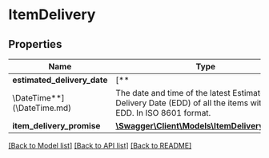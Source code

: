 # ItemDelivery

## Properties

Name | Type | Description | Notes
------------ | ------------- | ------------- | -------------
**estimated_delivery_date** | [**
\DateTime**](\DateTime.md) | The date and time of the latest Estimated Delivery Date (EDD) of all the items with an EDD. In ISO 8601 format. | [optional]
**item_delivery_promise** | [**\Swagger\Client\Models\ItemDeliveryPromise**](ItemDeliveryPromise.md) |  | [optional]

[[Back to Model list]](../../README.md#documentation-for-models) [[Back to API list]](../../README.md#documentation-for-api-endpoints) [[Back to README]](../../README.md)

